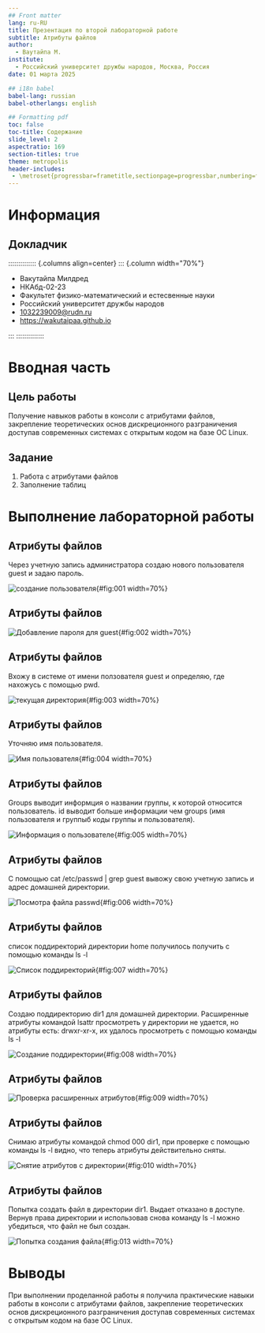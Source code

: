 ```yaml
---
## Front matter
lang: ru-RU
title: Презентация по второй лабораторной работе
subtitle: Атрибуты файлов
author:
  - Ваутайпа М.
institute:
  - Российский университет дружбы народов, Москва, Россия
date: 01 марта 2025

## i18n babel
babel-lang: russian
babel-otherlangs: english

## Formatting pdf
toc: false
toc-title: Содержание
slide_level: 2
aspectratio: 169
section-titles: true
theme: metropolis
header-includes:
 - \metroset{progressbar=frametitle,sectionpage=progressbar,numbering=fraction}
---
```


# Информация

## Докладчик

:::::::::::::: {.columns align=center}
::: {.column width="70%"}

  * Вакутайпа Милдред
  * НКАбд-02-23
  * Факультет физико-математический и естесвенные науки
  * Российский университет дружбы народов
  * [1032239009@rudn.ru](mailto:1032239009@rudn.ru)
  * <https://wakutaipaa.github.io>

:::
::::::::::::::

# Вводная часть

## Цель работы

Получение навыков работы в консоли с атрибутами файлов, закрепление теоретических основ дискреционного разграничения доступав современных системах с открытым кодом на базе ОС Linux.

## Задание

1. Работа с атрибутами  файлов
2. Заполнение таблиц

# Выполнение лабораторной работы

## Атрибуты файлов

Через учетную запись администратора создаю нового пользователя guest и задаю пароль.

![создание пользователя](image/1.jpg){#fig:001 width=70%}

## Атрибуты файлов

![Добавление пароля для guest](image/2.jpg){#fig:002 width=70%}

## Атрибуты файлов

Вхожу в системе от имени ползователя guest и определяю, где нахожусь с помощью pwd.

![текущая директория](image/3.jpg){#fig:003 width=70%}

## Атрибуты файлов

Уточняю имя пользователя.

![Имя пользователя](image/4.jpg){#fig:004 width=70%}

## Атрибуты файлов

Groups выводит информция о названии группы, к которой относится пользователь. id выводит больше информации чем groups (имя пользователя и группыб коды группы и пользователя). 

![Информация о пользователе](image/5.jpg){#fig:005 width=70%}

## Атрибуты файлов

С помощью cat /etc/passwd | grep guest вывожу свою учетную запись и адрес домашней директории. 

![Посмотра файла passwd](image/6.jpg){#fig:006 width=70%}

## Атрибуты файлов

список поддиректорий директории home получилось получить с помощью команды ls -l

![Список поддиректорий](image/7.jpg){#fig:007 width=70%}

## Атрибуты файлов

Создаю поддиректорию dir1 для домашней директории. Расширенные атрибуты командой lsattr просмотреть у директории не удается, но атрибуты есть: drwxr-xr-x, их удалось просмотреть с помощью команды ls -l

![Создание поддиректории ](image/8.jpg){#fig:008 width=70%}

## Атрибуты файлов

![Проверка расширенных атрибутов](image/9.jpg){#fig:009 width=70%}

## Атрибуты файлов

Снимаю атрибуты командой chmod 000 dir1, при проверке с помощью команды ls -l видно, что теперь атрибуты действительно сняты.
 
![Снятие атрибутов с директории](image/10.jpg){#fig:010 width=70%}

## Атрибуты файлов

Попытка создать файл в директории dir1. Выдает отказано в доступе. Вернув права директории и использовав снова командy ls -l можно убедиться, что файл не был создан.

![Попытка создания файла](image/11.jpg){#fig:013 width=70%}

# Выводы

При выполнении проделанной работы я получила практические навыки работы в консоли с атрибутами файлов, закрепление теоретических основ дискреционного разграничения доступав современных системах с открытым кодом на базе ОС Linux.

